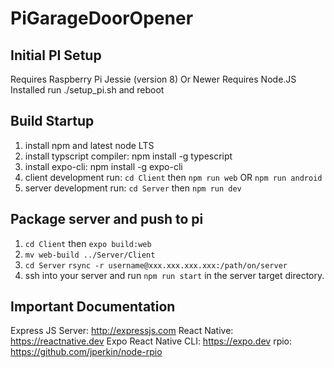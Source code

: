 # PiGarageDoorOpener

## Initial PI Setup
Requires Raspberry Pi Jessie (version 8) Or Newer
Requires Node.JS Installed
run ./setup_pi.sh and reboot

## Build Startup
1) install npm and latest node LTS
2) install typscript compiler: npm install -g typescript
2) install expo-cli: npm install -g expo-cli
3) client development run: `cd Client` then `npm run web` OR `npm run android`
4) server development run: `cd Server` then `npm run dev`

## Package server and push to pi
1) `cd Client` then `expo build:web`
2) `mv web-build ../Server/Client`
3) `cd Server` `rsync -r username@xxx.xxx.xxx.xxx:/path/on/server`
4) ssh into your server and run `npm run start` in the server target directory.

## Important Documentation
Express JS Server: http://expressjs.com
React Native: https://reactnative.dev
Expo React Native CLI: https://expo.dev
rpio: https://github.com/jperkin/node-rpio
